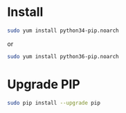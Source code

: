 <!-- TITLE: Pip -->
<!-- SUBTITLE: A quick summary of Pip -->

# Install


```sh
sudo yum install python34-pip.noarch
```

or

```sh
sudo yum install python36-pip.noarch

```

# Upgrade PIP


```sh
sudo pip install --upgrade pip
```

